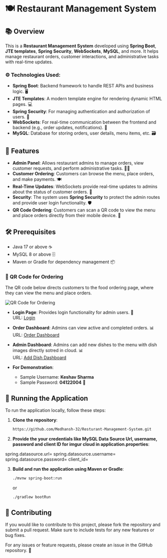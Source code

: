 # 🍽️ Restaurant Management System

## 📚 Overview
This is a **Restaurant Management System** developed using **Spring Boot**, **JTE templates**, **Spring Security**, **WebSockets**, **MySQL**, and more. It helps manage restaurant orders, customer interactions, and administrative tasks with real-time updates. 

### ⚙️ Technologies Used:
- **Spring Boot**: Backend framework to handle REST APIs and business logic. 🖥️
- **JTE Templates**: A modern template engine for rendering dynamic HTML pages. 💻
- **Spring Security**: For managing authentication and authorization of users. 🔐
- **WebSockets**: For real-time communication between the frontend and backend (e.g., order updates, notifications). 💬
- **MySQL**: Database for storing orders, user details, menu items, etc. 🗃️

## 🚀 Features
- **Admin Panel**: Allows restaurant admins to manage orders, view customer requests, and perform administrative tasks. 🧑‍💼
- **Customer Ordering**: Customers can browse the menu, place orders, and make payments. 🍽️
- **Real-Time Updates**: WebSockets provide real-time updates to admins about the status of customer orders. 🔄
- **Security**: The system uses **Spring Security** to protect the admin routes and provide user login functionality. 🛡️
- **QR Code Ordering**: Customers can scan a QR code to view the menu and place orders directly from their mobile device. 📱

## 🛠️ Prerequisites
- Java 17 or above ☕
- MySQL 8 or above 🗄️
- Maven or Gradle for dependency management 📦

### 📱 QR Code for Ordering

The QR code below directs customers to the food ordering page, where they can view the menu and place orders.

![QR Code for Ordering](https://cheflink.onrender.com/qr)

- **Login Page**: Provides login functionality for admin users. 🔑  
  URL: [Login](https://cheflink.onrender.com/login)

- **Order Dashboard**: Admins can view active and completed orders. 📊  
  URL: [Order Dashboard](https://cheflink.onrender.com/admin)
  
- **Admin Dashboard**: Admins can add new dishes to the menu with dish images directly sotred in cloud. 📊  
  URL: [Add Dish Dashboard](https://cheflink.onrender.com/addItem)

- **For Demonstration**:
  - Sample Username: **Keshav Sharma**  
  - Sample Password: **04122004** 🔑

## 🚀 Running the Application

To run the application locally, follow these steps:

1. **Clone the repository**:

    ```sh
    https://github.com/Medhansh-32/Resturant-Management-System.git
    ```

2. **Provide the your credentials like MySQL Data Source Url, username, password and client ID for imgur cloud in application.properties**:

spring.datasource.url=
spring.datasource.username=
spring.datasource.password=
client_id=

3. **Build and run the application using Maven or Gradle**:

    ```sh
    ./mvnw spring-boot:run
    ```

   or

    ```sh
    ./gradlew bootRun
    ```

## 🤝 Contributing

If you would like to contribute to this project, please fork the repository and submit a pull request. Make sure to include tests for any new features or bug fixes.

For any issues or feature requests, please create an issue in the GitHub repository. 🐛

